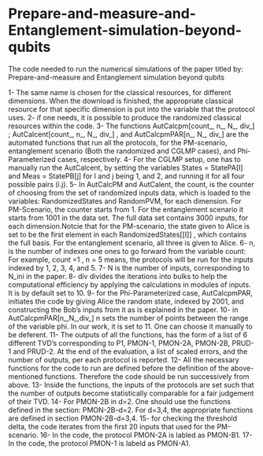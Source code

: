 # Prepare-and-measure-and-Entanglement-simulation-beyond-qubits
The code needed to run the numerical simulations of the paper titled by: Prepare-and-measure and Entanglement simulation beyond qubits

1- The same name is chosen for the classical resources, for different dimensions. When the download is finished, the appropriate classical resource for that specific dimension is put into the variable that the protocol uses.
2- if one needs, it is possible to produce the randomized classical resources within the code.
3- The functions AutCalcpm[count_, n_, N_, div_] ; AutCalcent[count_, n_, N_, div_] , and AutCalcpmPAR[n_, N_, div_] are the automated functions that run all the protocols, for the PM-scenario, entanglement scenario (Both the randomized and CGLMP cases), and Phi-Parameterized cases, respectively.
4- For the CGLMP setup, one has to manually run the AutCalcent, by setting the variables States = StatePA[I] and Meas = StatePB[j] for I and j being 1, and 2, and running it for all four possible pairs (i.j).
5- In AutCalcPM and AutCalent, the count, is the counter of choosing from the set of randomized inputs data, which is loaded to the variables: RandomizedStates and RandomPVM, for each dimension. For PM-Scenario, the counter starts from 1. For the entanglement scenario it starts from 1001 in the data set. The full data set contains 3000 inputs, for each dimension.Notcie that for the PM-scenario, the state given to Alice is set to be the first element in each RandomizedStates[[I]] , which contains the full basis. For the entanglement scenario, all three is given to Alice.
6- n, is the number of indexes one ones to go forward from the variable count: For example, count =1 , n = 5 means, the protocols will be run for the inputs indexed by 1, 2, 3, 4, and 5.
7- N is the number of inputs, corresponding to N_ini in the paper.
8- div divides the iterations into bulks to help the computational efficiency by applying the calculations in modules of inputs. It is by default set to 10.
9- for the Phi-Parameterized case, AutCalcpmPAR, initiates the code by giving Alice the random state, indexed by 2001, and constructing the Bob’s inputs from it as is explained in the paper.
10- in AutCalcpmPAR[n_,N_,div_] n sets the number of points between the range of the variable phi. In our work, it is set to 11. One can choose it manually to be deferent.
11- The outputs of all the functions, has the form of a list of 6 different TVD’s corresponding to P1, PMON-1, PMON-2A, PMON-2B, PRUD-1 and PRUD-2. At the end of the evaluation, a list of scaled errors, and the number of outputs, per each protocol is reported.
12- All the necessary functions for the code to run are defined before the definition of the above-mentioned functions. Therefore the code should be run successively from above.
13- Inside the functions, the inputs of the protocols are set such that the number of outputs become statistically comparable for a fair judgement of their TVD.
14- For PMON-2B in d=2. One should use the functions defined in the section: PMON-2B-d=2. For d=3,4, the appropriate functions are defined in section PMON-2B-d=3,4.
15- for checking the threshold delta, the code iterates from the first 20 inputs that used for the PM-scenario.
16- In the code, the protocol PMON-2A is labled as PMON-B1.
17- In the code, the protocol PMON-1 is labeld as PMON-A1.
